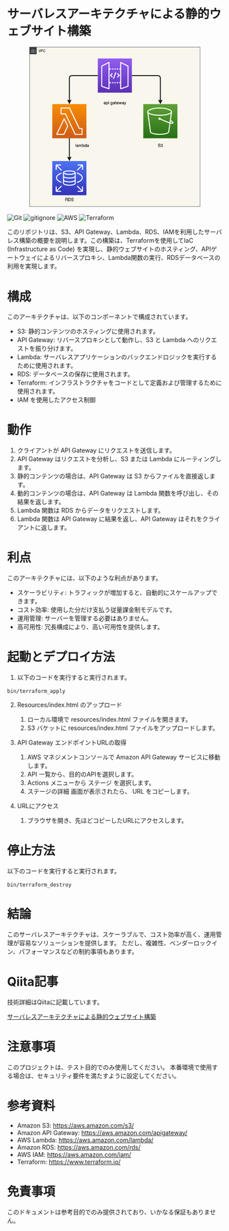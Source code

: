 # サーバレスアーキテクチャによる静的ウェブサイト構築

<p align="center">
  <img src="sources/aws.png" alt="animated" width="400">
</p>

![Git](https://img.shields.io/badge/GIT-E44C30?logo=git&logoColor=white)
![gitignore](https://img.shields.io/badge/gitignore%20io-204ECF?logo=gitignoredotio&logoColor=white)
![AWS](https://img.shields.io/badge/AWS-%23FF9900.svg?logo=amazon-aws&logoColor=white)
![Terraform](https://img.shields.io/badge/terraform-%235835CC.svg?logo=terraform&logoColor=white)

このリポジトリは、S3、API Gateway、Lambda、RDS、IAMを利用したサーバレス構築の概要を説明します。この構築は、Terraformを使用してIaC (Infrastructure as Code) を実現し、静的ウェブサイトのホスティング、APIゲートウェイによるリバースプロキシ、Lambda関数の実行、RDSデータベースの利用を実現します。

# 構成
このアーキテクチャは、以下のコンポーネントで構成されています。

+ S3: 静的コンテンツのホスティングに使用されます。
+ API Gateway: リバースプロキシとして動作し、S3 と Lambda へのリクエストを振り分けます。
+ Lambda: サーバレスアプリケーションのバックエンドロジックを実行するために使用されます。
+ RDS: データベースの保存に使用されます。
+ Terraform: インフラストラクチャをコードとして定義および管理するために使用されます。
+ IAM を使用したアクセス制御

# 動作
1. クライアントが API Gateway にリクエストを送信します。
2. API Gateway はリクエストを分析し、S3 または Lambda にルーティングします。
3. 静的コンテンツの場合は、API Gateway は S3 からファイルを直接返します。
4. 動的コンテンツの場合は、API Gateway は Lambda 関数を呼び出し、その結果を返します。
5. Lambda 関数は RDS からデータをリクエストします。
6. Lambda 関数は API Gateway に結果を返し、API Gateway はそれをクライアントに返します。

# 利点
このアーキテクチャには、以下のような利点があります。

+ スケーラビリティ: トラフィックが増加すると、自動的にスケールアップできます。
+ コスト効率: 使用した分だけ支払う従量課金制モデルです。
+ 運用管理: サーバーを管理する必要はありません。
+ 高可用性: 冗長構成により、高い可用性を提供します。

# 起動とデプロイ方法
1. 以下のコードを実行すると実行されます。
```
bin/terraform_apply
```

2. Resources/index.html のアップロード

    1. ローカル環境で resources/index.html ファイルを開きます。
    2. S3 バケットに resources/index.html ファイルをアップロードします。

3. API Gateway エンドポイントURLの取得
    1. AWS マネジメントコンソールで Amazon API Gateway サービスに移動します。
    2. API 一覧から、目的のAPIを選択します。
    3. Actions メニューから ステージ を選択します。
    4. ステージの詳細 画面が表示されたら、 URL をコピーします。

4. URLにアクセス
    1. ブラウザを開き、先ほどコピーしたURLにアクセスします。

# 停止方法
以下のコードを実行すると実行されます。
```
bin/terraform_destroy
```

# 結論
このサーバレスアーキテクチャは、スケーラブルで、コスト効率が高く、運用管理が容易なソリューションを提供します。 ただし、複雑性、ベンダーロックイン、パフォーマンスなどの制約事項もあります。

# Qiita記事

技術詳細はQiitaに記載しています。

[サーバレスアーキテクチャによる静的ウェブサイト構築](https://qiita.com/sugiyama404/items/8a53886b7c6caf9b3ab9)

# 注意事項

このプロジェクトは、テスト目的でのみ使用してください。 本番環境で使用する場合は、セキュリティ要件を満たすように設定してください。


# 参考資料
+ Amazon S3: https://aws.amazon.com/s3/
+ Amazon API Gateway: https://aws.amazon.com/apigateway/
+ AWS Lambda: https://aws.amazon.com/lambda/
+ Amazon RDS: https://aws.amazon.com/rds/
+ AWS IAM: https://aws.amazon.com/iam/
+ Terraform: https://www.terraform.io/

# 免責事項
このドキュメントは参考目的でのみ提供されており、いかなる保証もありません。







